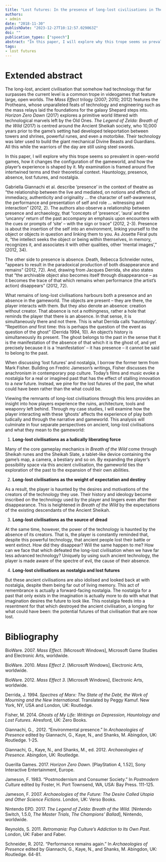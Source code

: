 ```yaml
---
title: "Lost futures: In the presence of long-lost civilisations in The Legend of Zelda: Breath of the Wild"
authors:
- admin
date: "2018-11-30"
publishDate: "2023-12-27T10:12:57.029063Z"
doi: ""
publication_types: ["speech"]
abstract: "In this paper, I will explore why this trope seems so prevalent in open-world games, how it changes the configuration of the gameworld, and how the player’s experience is shaped by it. My examination is framed around five intertwined terms and their theoretical context. Hauntology, presence, absence, lost futures, and nostalgia."
tags:
- lost futures
---
```


# Extended abstract

The long-lost, ancient civilisation that somehow had technology that far surpasses the current level is a common trope in videogames that feature large, open worlds. The *Mass Effect* trilogy (2007; 2010; 2012) features the Protheans, whose unparalleled feats of technology and engineering such as the mass relays laid the foundations for the galaxy Shepard steps into. *Horizon Zero Dawn* (2017) explores a primitive world littered with technological marvels left by the Old Ones. *The Legend of Zelda: Breath of the Wild* (2017) is centred around the Ancient Sheikah society, who 10,000 years prior to the game’s setting had developed teleportation between towers and shrines, powerful runes, and even a motorbike. Their technology was later used to build the giant mechanical Divine Beasts and Guardians. All this while the warriors of the day are still using steel swords.

In this paper, I will explore why this trope seems so prevalent in open-world games, how it changes the configuration of the gameworld, and how the player’s experience is shaped by it. My examination is framed around five intertwined terms and their theoretical context. Hauntology, presence, absence, lost futures, and nostalgia.

Gabriella Giannachi et al. describe ‘presence’ in the context of theatre as “the relationship between the live and mediated, on notions and effects of immediacy, authenticity and originality … the character of self-awareness, the performance and presentation of self and role … witnessing and interaction” (2012, 2). The authors also observe a relationship between presence and archaeology, that “concepts of ‘presence’, ‘aura’ and the ‘uncanny’ return of the past accompany an emphasis upon encounters with the cues or prompts of ‘site’ – with the sign or trace” (2012, 2-3). Presence is about the insertion of the self into an environment, linking yourself to the object or objects in question and linking them to you. As Josette Féral puts it, “the intellect seeks the object or being within themselves, in memory, recognizes it, and associates it with other qualities, other ‘mental images’,” (2012, 34).

The other side to presence is absence. Death, Rebecca Schneider notes, “appears to result in the paradoxical production of both disappearance and remains” (2012, 72). And, drawing from Jacques Derrida, she also states that “the archivable object also becomes itself through disappearance – as it becomes the trace of that which remains when performance (the artist’s action) disappears” (2012, 72).

What remains of long-lost civilisations harbours both a presence and an absence in the gameworld. The objects are present – they are there, the player interacts with them. But they also denote an absence: creation without creator. That absence is not a nothingness, rather a hole that reminds the player that there is an absence. In that sense, it is simultaneously there and not there. This is what Derrida calls ‘hauntology’. “Repetition *and* first time: this is perhaps the question of the event as question of the ghost” (Derrida 1994, 10). An object’s history is simultaneously its present. The ghost belongs to the past in the sense that it is the manifestation of the absence of that which it is the ghost of, and yet precisely because it is a ‘manifestation’ – it has presence – it cannot be said to belong to the past.

When discussing ‘lost futures’ and nostalgia, I borrow the former term from Mark Fisher. Building on Fredric Jameson’s writings, Fisher discusses the anachronism in contemporary pop culture. Today’s films and music evoke a nostalgia for a real or imagined past that has the effect of stalling innovation to a *new* future. Instead, we pine for the lost futures of the past, the what could have been rather than the what could be.

Viewing the remnants of long-lost civilisations through this lens provides an insight into how players experience the ruins, architecture, tools and weaponry left behind.
Through my case studies, I will examine how the player interacting with these ‘ghosts’ affects the experience of play both ludically and through the narrative and gameworld. This analysis will culminate in four separate perspectives on ancient, long-lost civilisations and what they mean to the gameworld:

1. **Long-lost civilisations as a ludically liberating force**

Many of the core gameplay mechanics in *Breath of the Wild* come through Sheikah runes and the Sheikah Slate, a tablet-like device containing the game’s map, a camera, a bestiary and so on. By expanding the player’s possibility space via this ancient civilisation, the gameworld ties the exploration of the past to the expansion of their own abilities.

2. **Long-lost civilisations as the weight of expectation and destiny**

As a result, the player is haunted by the desires and motivations of the creators of the technology they use. Their history and ideology become inscribed on the technology used by the player and lingers even after their disappearance. This is heightened in *Breath of the Wild* by the expectations of the existing descendants of the Ancient Sheikah.

3. **Long-lost civilisations as the source of dread**

At the same time, however, the power of the technology is haunted by the absence of its creators. That is, the player is constantly reminded that, despite this powerful technology, that ancient people lost their battle or went extinct. How did they disappear? Will the same happen to me? How can we face that which defeated the long-lost civilisation when we have far less advanced technology? Uniquely by using such ancient technology, the player is made aware of the spectre of evil, the cause of their absence.

4. **Long-lost civilisations as nostalgia and lost
   futures**

But these ancient civilisations are also idolised and looked back at with nostalgia, despite them being far out of living memory. This act of remembrance is actually a forward-facing nostalgia. The nostalgia for a past that only exists in the imagination is actually more to do with what that imagination desires the future to look like. This nostalgia feeds into a resentment for that which destroyed the ancient civilisation, a longing for what could have been: the potential futures of that civilisation that are now lost.

# Bibliography

BioWare. 2007. *Mass Effect*. [Microsoft Windows], Microsoft Game Studies and Electronic Arts, worldwide.

BioWare. 2010. *Mass Effect 2*. [Microsoft Windows], Electronic Arts, worldwide.

BioWare. 2012. *Mass Effect 3*. [Microsoft Windows], Electronic Arts, worldwide.

Derrida, J. 1994. *Spectres of Marx: The State of the Debt, the Work of Mourning and the New International*. Translated by Peggy Kamuf. New York, NY, USA and London, UK: Routledge.

Fisher, M. 2014. *Ghosts of My Life: Writings on Depression, Hauntology and Lost Futures*. Alresford, UK: Zero Books.

Giannachi, G.,  2012. “Environmental presence.” In *Archaeologies of Presence* edited by Giannachi, G., Kaye, N., and Shanks, M. Abingdon, UK: Routledge. 1-25.

Giannachi, G., Kaye, N., and Shanks, M., ed. 2012. *Archaeologies of Presence*. Abingdon, UK: Routledge.

Guerilla Games. 2017. *Horizon Zero Dawn*. [PlayStation 4, 1.52], Sony Interactive Entertainment, Europe.

Jameson, F. 1983. “Postmodernism and Consumer Society.” In *Postmodern Culture* edited by Foster, H. Port Townsend, WA, USA: Bay Press. 111-125.

Jameson, F. 2007. *Archaeologies of the Future: The Desire Called Utopia and Other Science Fictions*. London, UK: Verso Books.

Nintendo EPD. 2017. *The Legend of Zelda: Breath of the Wild*. [Nintendo Switch, 1.5.0, *The Master Trials*, *The Champions’ Ballad*], Nintendo, worldwide.

Reynolds, S. 2011. *Retromania: Pop Culture’s Addiction to Its Own Past*. London, UK: Faber and Faber.

Schneider, R. 2012. “Performance remains again.” In *Archaeologies of Presence* edited by Giannachi, G., Kaye, N., and Shanks, M. Abingdon, UK: Routledge. 64-81.
